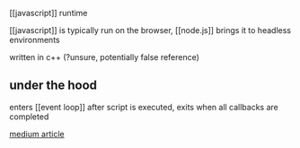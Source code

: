 [[javascript]] runtime

[[javascript]] is typically run on the browser, [[node.js]] brings it to headless environments

written in c++ (?unsure, potentially false reference)

## under the hood
enters [[event loop]] after script is executed, exits when all callbacks are completed

[medium article](https://dev.to/_staticvoid/node-js-under-the-hood-1-getting-to-know-our-tools-1465)

